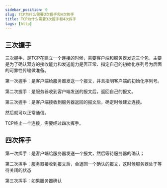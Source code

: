 ```yaml
---
sidebar_position: 0
slug: TCP为什么需要3次握手和4次挥手
title: TCP为什么需要3次握手和4次挥手
tags: [http]
---
```


## 三次握手
三次握手，是TCP在建立一个连接的时候，需要客户端和服务器发送三个包，主要是为了确认双方的接收能力和发送能力是否正常、指定自己的初始化序列号为后面的可靠性传输做准备。

第一次握手：是客户端给服务器发送一个报文，并且指明客户端的初始化序列号。

第二次握手：是服务器收到客户端发送的报文后，返回自己的报文。

第三次握手：是客户端接收到服务器返回的报文后，确定时候建立连接。

然后就可以正常通信。

TCP终止一个连接，需要经过四次挥手。

## 四次挥手

第一次挥手：是客户端给服务器发送一个报文，然后等待服务器的确认；

第二次挥手：服务器接收到报文后，会返回一个确认的报文，这时候服务器处于等待关闭的状态

第三次挥手：如果服务器确认